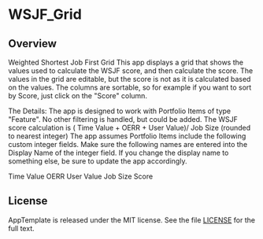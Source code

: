 WSJF_Grid
=========================

## Overview
Weighted Shortest Job First Grid
This app displays a grid that shows the values used to calculate the WSJF score, 
and then calculate the score. The values in the grid are editable, but the score is not as it is 
calculated based on the values. The columns are sortable, so for example if you want to sort by Score, just
click on the "Score" column.


The Details:
The app is designed to work with Portfolio Items of type "Feature". No other filtering is handled,
but could be added.
The WSJF score calculation is ( Time Value + OERR + User Value)/ Job Size (rounded to nearest integer)
The app assumes Portfolio Items include the following custom integer fields. Make sure the following names are
entered into the Display Name of the integer field. If you change the display name to something else,
be sure to update the app accordingly.

Time Value
OERR
User Value
Job Size
Score

## License

AppTemplate is released under the MIT license.  See the file [LICENSE](https://raw.github.com/RallyApps/AppTemplate/master/LICENSE) for the full text.
